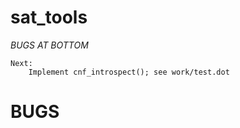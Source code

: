 sat_tools
=========

*BUGS AT BOTTOM*

    Next:
        Implement cnf_introspect(); see work/test.dot

BUGS
====



